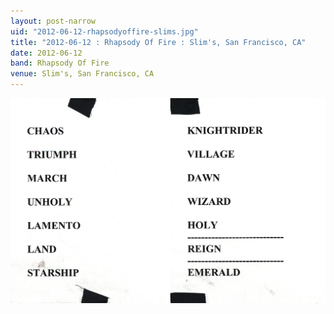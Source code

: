 ```yaml
---
layout: post-narrow
uid: "2012-06-12-rhapsodyoffire-slims.jpg"
title: "2012-06-12 : Rhapsody Of Fire : Slim's, San Francisco, CA"
date: 2012-06-12
band: Rhapsody Of Fire
venue: Slim's, San Francisco, CA
---
```


<div class="showcase">
  <img src="/img/2012/06/20120612-RhapsodyOfFire-Slims.jpg" alt="2012-06-12-rhapsodyoffire-slims.jpg">
</div>
